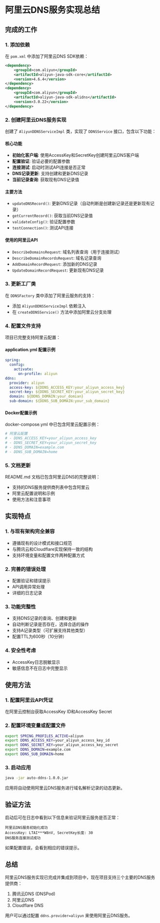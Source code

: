 # 阿里云DNS服务实现总结

## 完成的工作

### 1. 添加依赖
在 `pom.xml` 中添加了阿里云DNS SDK依赖：
```xml
<dependency>
    <groupId>com.aliyun</groupId>
    <artifactId>aliyun-java-sdk-core</artifactId>
    <version>4.6.4</version>
</dependency>
<dependency>
    <groupId>com.aliyun</groupId>
    <artifactId>aliyun-java-sdk-alidns</artifactId>
    <version>3.0.22</version>
</dependency>
```

### 2. 创建阿里云DNS服务实现
创建了 `AliyunDDNSServiceImpl` 类，实现了 `DDNSService` 接口，包含以下功能：

#### 核心功能
- **初始化客户端**: 使用AccessKey和SecretKey创建阿里云DNS客户端
- **配置验证**: 验证必要的配置参数
- **连接测试**: 启动时测试API连接是否正常
- **DNS记录更新**: 支持创建和更新DNS记录
- **当前记录查询**: 获取现有DNS记录值

#### 主要方法
- `updateDNSRecord()`: 更新DNS记录（自动判断是创建新记录还是更新现有记录）
- `getCurrentRecord()`: 获取当前DNS记录值
- `validateConfig()`: 验证配置参数
- `testConnection()`: 测试API连接

#### 使用的阿里云API
- `DescribeDomainsRequest`: 域名列表查询（用于连接测试）
- `DescribeDomainRecordsRequest`: 域名记录查询
- `AddDomainRecordRequest`: 添加新的DNS记录
- `UpdateDomainRecordRequest`: 更新现有DNS记录

### 3. 更新工厂类
在 `DDNSFactory` 类中添加了阿里云服务的支持：
- 添加 `AliyunDDNSServiceImpl` 依赖注入
- 在 `createDDNSService()` 方法中添加阿里云分支处理

### 4. 配置文件支持
项目已完整支持阿里云配置：

#### application.yml 配置示例
```yaml
spring:
  config:
    activate:
      on-profile: aliyun
ddns:
  provider: aliyun
  access-key: ${DDNS_ACCESS_KEY:your_aliyun_access_key}
  secret-key: ${DDNS_SECRET_KEY:your_aliyun_secret_key}
  domain: ${DDNS_DOMAIN:your_domian}
  sub-domain: ${DDNS_SUB_DOMAIN:your_sub_domain}
```

#### Docker配置示例
docker-compose.yml 中已包含阿里云配置示例：
```yaml
# 阿里云配置
# - DDNS_ACCESS_KEY=your_aliyun_access_key
# - DDNS_SECRET_KEY=your_aliyun_secret_key
# - DDNS_DOMAIN=example.com
# - DDNS_SUB_DOMAIN=home
```

### 5. 文档更新
README.md 文档已包含阿里云DNS的完整说明：
- 支持的DNS服务提供商列表中包含阿里云
- 阿里云配置说明和示例
- 使用方法和注意事项

## 实现特点

### 1. 与现有架构完全兼容
- 遵循现有的设计模式和接口规范
- 与腾讯云和Cloudflare实现保持一致的结构
- 支持环境变量和配置文件两种配置方式

### 2. 完善的错误处理
- 配置验证和错误提示
- API调用异常处理
- 详细的日志记录

### 3. 功能完整性
- 支持DNS记录的查询、创建和更新
- 自动判断记录是否存在，选择合适的操作
- 支持A记录类型（可扩展支持其他类型）
- 配置TTL为600秒（10分钟）

### 4. 安全性考虑
- AccessKey日志脱敏显示
- 敏感信息不在日志中完整显示

## 使用方法

### 1. 配置阿里云API凭证
在阿里云控制台获取AccessKey ID和AccessKey Secret

### 2. 配置环境变量或配置文件
```bash
export SPRING_PROFILES_ACTIVE=aliyun
export DDNS_ACCESS_KEY=your_aliyun_access_key_id
export DDNS_SECRET_KEY=your_aliyun_access_key_secret
export DDNS_DOMAIN=example.com
export DDNS_SUB_DOMAIN=home
```

### 3. 启动应用
```bash
java -jar auto-ddns-1.0.0.jar
```

应用将自动使用阿里云DNS服务进行域名解析记录的动态更新。

## 验证方法

启动后可在日志中看到以下信息来验证阿里云服务是否正常：
```
阿里云DNS服务初始化成功
AccessKey: LTAI***W8nV, SecretKey长度: 30
DNS服务连接测试成功
```

如果配置错误，会看到相应的错误提示。

## 总结

阿里云DNS服务实现已完成并集成到项目中，现在项目支持三个主要的DNS服务提供商：
1. 腾讯云DNS (DNSPod)
2. 阿里云DNS
3. Cloudflare DNS

用户可以通过配置 `ddns.provider=aliyun` 来使用阿里云DNS服务。